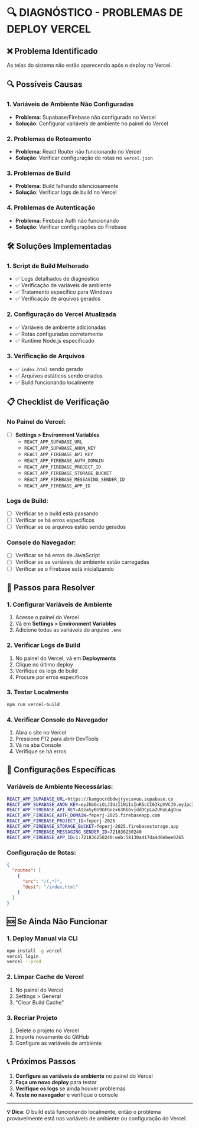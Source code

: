 # 🔍 DIAGNÓSTICO - PROBLEMAS DE DEPLOY VERCEL

## ❌ Problema Identificado
As telas do sistema não estão aparecendo após o deploy no Vercel.

## 🔍 Possíveis Causas

### 1. **Variáveis de Ambiente Não Configuradas**
- **Problema**: Supabase/Firebase não configurado no Vercel
- **Solução**: Configurar variáveis de ambiente no painel do Vercel

### 2. **Problemas de Roteamento**
- **Problema**: React Router não funcionando no Vercel
- **Solução**: Verificar configuração de rotas no `vercel.json`

### 3. **Problemas de Build**
- **Problema**: Build falhando silenciosamente
- **Solução**: Verificar logs de build no Vercel

### 4. **Problemas de Autenticação**
- **Problema**: Firebase Auth não funcionando
- **Solução**: Verificar configurações do Firebase

## 🛠️ Soluções Implementadas

### 1. **Script de Build Melhorado**
- ✅ Logs detalhados de diagnóstico
- ✅ Verificação de variáveis de ambiente
- ✅ Tratamento específico para Windows
- ✅ Verificação de arquivos gerados

### 2. **Configuração do Vercel Atualizada**
- ✅ Variáveis de ambiente adicionadas
- ✅ Rotas configuradas corretamente
- ✅ Runtime Node.js especificado

### 3. **Verificação de Arquivos**
- ✅ `index.html` sendo gerado
- ✅ Arquivos estáticos sendo criados
- ✅ Build funcionando localmente

## 📋 Checklist de Verificação

### **No Painel do Vercel:**
- [ ] **Settings > Environment Variables**
  - `REACT_APP_SUPABASE_URL`
  - `REACT_APP_SUPABASE_ANON_KEY`
  - `REACT_APP_FIREBASE_API_KEY`
  - `REACT_APP_FIREBASE_AUTH_DOMAIN`
  - `REACT_APP_FIREBASE_PROJECT_ID`
  - `REACT_APP_FIREBASE_STORAGE_BUCKET`
  - `REACT_APP_FIREBASE_MESSAGING_SENDER_ID`
  - `REACT_APP_FIREBASE_APP_ID`

### **Logs de Build:**
- [ ] Verificar se o build está passando
- [ ] Verificar se há erros específicos
- [ ] Verificar se os arquivos estão sendo gerados

### **Console do Navegador:**
- [ ] Verificar se há erros de JavaScript
- [ ] Verificar se as variáveis de ambiente estão carregadas
- [ ] Verificar se o Firebase está inicializando

## 🚀 Passos para Resolver

### **1. Configurar Variáveis de Ambiente**
1. Acesse o painel do Vercel
2. Vá em **Settings > Environment Variables**
3. Adicione todas as variáveis do arquivo `.env`

### **2. Verificar Logs de Build**
1. No painel do Vercel, vá em **Deployments**
2. Clique no último deploy
3. Verifique os logs de build
4. Procure por erros específicos

### **3. Testar Localmente**
```bash
npm run vercel-build
```

### **4. Verificar Console do Navegador**
1. Abra o site no Vercel
2. Pressione F12 para abrir DevTools
3. Vá na aba Console
4. Verifique se há erros

## 🔧 Configurações Específicas

### **Variáveis de Ambiente Necessárias:**
```bash
REACT_APP_SUPABASE_URL=https://kamgocrdbdwjryvcavuo.supabase.co
REACT_APP_SUPABASE_ANON_KEY=eyJhbGciOiJIUzI1NiIsInR5cCI6IkpXVCJ9.eyJpc3MiOiJzdXBhYmFzZSIsInJlZiI6ImthbWdvY3JkYmR3anJ5dmNhdnVvIiwicm9sZSI6ImFub24iLCJpYXQiOjE3NTU2MzQ2MjEsImV4cCI6MjA3MTIxMDYyMX0.VsKaEP_T3RsHAr-OIs0krSSbBCok69qOVvkYVDhEZ_0
REACT_APP_FIREBASE_API_KEY=AIzaSyBS9GFGozx63RbbvjddDCpLa2URaLAgDuw
REACT_APP_FIREBASE_AUTH_DOMAIN=feperj-2025.firebaseapp.com
REACT_APP_FIREBASE_PROJECT_ID=feperj-2025
REACT_APP_FIREBASE_STORAGE_BUCKET=feperj-2025.firebasestorage.app
REACT_APP_FIREBASE_MESSAGING_SENDER_ID=721836250240
REACT_APP_FIREBASE_APP_ID=1:721836250240:web:58130a417da4d0ebee0265
```

### **Configuração de Rotas:**
```json
{
  "routes": [
    {
      "src": "/(.*)",
      "dest": "/index.html"
    }
  ]
}
```

## 🆘 Se Ainda Não Funcionar

### **1. Deploy Manual via CLI**
```bash
npm install -g vercel
vercel login
vercel --prod
```

### **2. Limpar Cache do Vercel**
1. No painel do Vercel
2. Settings > General
3. "Clear Build Cache"

### **3. Recriar Projeto**
1. Delete o projeto no Vercel
2. Importe novamente do GitHub
3. Configure as variáveis de ambiente

## 📞 Próximos Passos

1. **Configure as variáveis de ambiente** no painel do Vercel
2. **Faça um novo deploy** para testar
3. **Verifique os logs** se ainda houver problemas
4. **Teste no navegador** e verifique o console

---
**💡 Dica**: O build está funcionando localmente, então o problema provavelmente está nas variáveis de ambiente ou configuração do Vercel.
